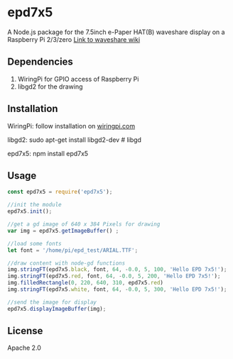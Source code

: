 # epd7x5

A Node.js package for the 7.5inch e-Paper HAT(B) waveshare display on a Raspberry Pi 2/3/zero
[Link to waveshare wiki](https://www.waveshare.com/wiki/7.5inch_e-Paper_HAT_(B))

## Dependencies
1. WiringPi for GPIO access of Raspberry Pi
2. libgd2 for the drawing

## Installation
WiringPi: follow installation on [wiringpi.com](http://wiringpi.com/download-and-install/)

libgd2: sudo apt-get install libgd2-dev # libgd

epd7x5: npm install epd7x5


## Usage

```javascript
const epd7x5 = require('epd7x5');

//init the module
epd7x5.init();

//get a gd image of 640 x 384 Pixels for drawing
var img = epd7x5.getImageBuffer() ;

//load some fonts
let font = '/home/pi/epd_test/ARIAL.TTF';

//draw content with node-gd functions
img.stringFT(epd7x5.black, font, 64, -0.0, 5, 100, 'Hello EPD 7x5!');
img.stringFT(epd7x5.red, font, 64, -0.0, 5, 200, 'Hello EPD 7x5!');
img.filledRectangle(0, 220, 640, 310, epd7x5.red)
img.stringFT(epd7x5.white, font, 64, -0.0, 5, 300, 'Hello EPD 7x5!');

//send the image for display
epd7x5.displayImageBuffer(img);
```

## License

Apache 2.0